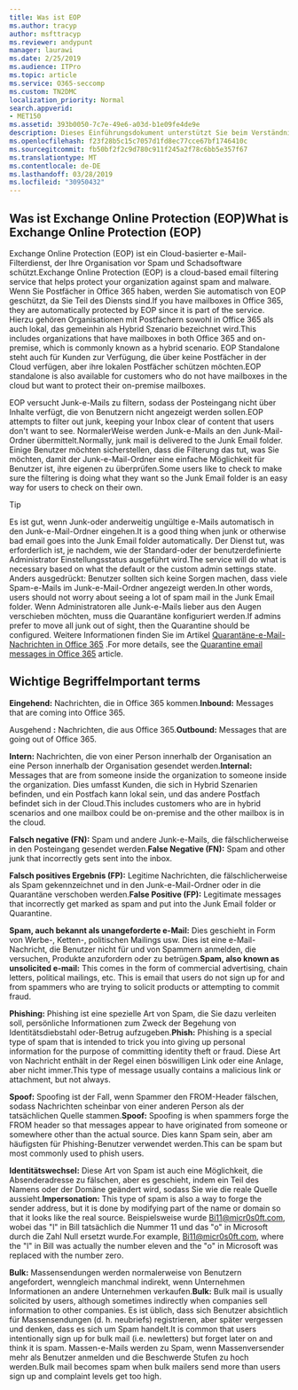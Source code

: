 ```yaml
---
title: Was ist EOP
ms.author: tracyp
author: msfttracyp
ms.reviewer: andypunt
manager: laurawi
ms.date: 2/25/2019
ms.audience: ITPro
ms.topic: article
ms.service: O365-seccomp
ms.custom: TN2DMC
localization_priority: Normal
search.appverid:
- MET150
ms.assetid: 393b0050-7c7e-49e6-a03d-b1e09fe4de9e
description: Dieses Einführungsdokument unterstützt Sie beim Verständnis von Exchange Online Protection (EOP) und einigen wichtigen Terminologien. Dies gilt für Office 365-Kunden, die Exchange Online in der Cloud gehostete Postfächer und EOP-eigenständige Kunden schützen, die lokale Postfächer wie Exchange Server 2016 schützen.
ms.openlocfilehash: f23f28b5c15c7057d1fd8ec77cce67bf1746410c
ms.sourcegitcommit: fb50bf2f2c9d780c911f245a2f78c6bb5e357f67
ms.translationtype: MT
ms.contentlocale: de-DE
ms.lasthandoff: 03/28/2019
ms.locfileid: "30950432"
---
```

## <a name="what-is-exchange-online-protection-eop"></a><span data-ttu-id="ccd38-104">Was ist Exchange Online Protection (EOP)</span><span class="sxs-lookup"><span data-stu-id="ccd38-104">What is Exchange Online Protection (EOP)</span></span>

<span data-ttu-id="ccd38-105">Exchange Online Protection (EOP) ist ein Cloud-basierter e-Mail-Filterdienst, der Ihre Organisation vor Spam und Schadsoftware schützt.</span><span class="sxs-lookup"><span data-stu-id="ccd38-105">Exchange Online Protection (EOP) is a cloud-based email filtering service that helps protect your organization against spam and malware.</span></span> <span data-ttu-id="ccd38-106">Wenn Sie Postfächer in Office 365 haben, werden Sie automatisch von EOP geschützt, da Sie Teil des Diensts sind.</span><span class="sxs-lookup"><span data-stu-id="ccd38-106">If you have mailboxes in Office 365, they are automatically protected by EOP since it is part of the service.</span></span> <span data-ttu-id="ccd38-107">Hierzu gehören Organisationen mit Postfächern sowohl in Office 365 als auch lokal, das gemeinhin als Hybrid Szenario bezeichnet wird.</span><span class="sxs-lookup"><span data-stu-id="ccd38-107">This includes organizations that have mailboxes in both Office 365 and on-premise, which is commonly known as a hybrid scenario.</span></span> <span data-ttu-id="ccd38-108">EOP Standalone steht auch für Kunden zur Verfügung, die über keine Postfächer in der Cloud verfügen, aber ihre lokalen Postfächer schützen möchten.</span><span class="sxs-lookup"><span data-stu-id="ccd38-108">EOP standalone is also available for customers who do not have mailboxes in the cloud but want to protect their on-premise mailboxes.</span></span> 

<span data-ttu-id="ccd38-109">EOP versucht Junk-e-Mails zu filtern, sodass der Posteingang nicht über Inhalte verfügt, die von Benutzern nicht angezeigt werden sollen.</span><span class="sxs-lookup"><span data-stu-id="ccd38-109">EOP attempts to filter out junk, keeping your Inbox clear of content that users don't want to see.</span></span> <span data-ttu-id="ccd38-110">NormalerWeise werden Junk-e-Mails an den Junk-Mail-Ordner übermittelt.</span><span class="sxs-lookup"><span data-stu-id="ccd38-110">Normally, junk mail is delivered to the Junk Email folder.</span></span> <span data-ttu-id="ccd38-111">Einige Benutzer möchten sicherstellen, dass die Filterung das tut, was Sie möchten, damit der Junk-e-Mail-Ordner eine einfache Möglichkeit für Benutzer ist, ihre eigenen zu überprüfen.</span><span class="sxs-lookup"><span data-stu-id="ccd38-111">Some users like to check to make sure the filtering is doing what they want so the Junk Email folder is an easy way for users to check on their own.</span></span>  

> [!TIP]
> <span data-ttu-id="ccd38-112">Es ist gut, wenn Junk-oder anderweitig ungültige e-Mails automatisch in den Junk-e-Mail-Ordner eingehen.</span><span class="sxs-lookup"><span data-stu-id="ccd38-112">It is a good thing when junk or otherwise bad email goes into the Junk Email folder automatically.</span></span> <span data-ttu-id="ccd38-113">Der Dienst tut, was erforderlich ist, je nachdem, wie der Standard-oder der benutzerdefinierte Administrator Einstellungsstatus ausgeführt wird.</span><span class="sxs-lookup"><span data-stu-id="ccd38-113">The service will do what is necessary based on what the default or the custom admin settings state.</span></span> <span data-ttu-id="ccd38-114">Anders ausgedrückt: Benutzer sollten sich keine Sorgen machen, dass viele Spam-e-Mails im Junk-e-Mail-Ordner angezeigt werden.</span><span class="sxs-lookup"><span data-stu-id="ccd38-114">In other words, users should not worry about seeing a lot of spam mail in the Junk Email folder.</span></span> <span data-ttu-id="ccd38-115">Wenn Administratoren alle Junk-e-Mails lieber aus den Augen verschieben möchten, muss die Quarantäne konfiguriert werden.</span><span class="sxs-lookup"><span data-stu-id="ccd38-115">If admins prefer to move all junk out of sight, then the Quarantine should be configured.</span></span> <span data-ttu-id="ccd38-116">Weitere Informationen finden Sie im Artikel [Quarantäne-e-Mail-Nachrichten in Office 365](../quarantine-email-messages.md) .</span><span class="sxs-lookup"><span data-stu-id="ccd38-116">For more details, see the [Quarantine email messages in Office 365](../quarantine-email-messages.md) article.</span></span>

## <a name="important-terms"></a><span data-ttu-id="ccd38-117">Wichtige Begriffe</span><span class="sxs-lookup"><span data-stu-id="ccd38-117">Important terms</span></span>

<span data-ttu-id="ccd38-118">**Eingehend:** Nachrichten, die in Office 365 kommen.</span><span class="sxs-lookup"><span data-stu-id="ccd38-118">**Inbound:** Messages that are coming into Office 365.</span></span>

<span data-ttu-id="ccd38-119">Ausgehend **:** Nachrichten, die aus Office 365.</span><span class="sxs-lookup"><span data-stu-id="ccd38-119">**Outbound:** Messages that are going out of Office 365.</span></span>

<span data-ttu-id="ccd38-120">**Intern:** Nachrichten, die von einer Person innerhalb der Organisation an eine Person innerhalb der Organisation gesendet werden.</span><span class="sxs-lookup"><span data-stu-id="ccd38-120">**Internal:** Messages that are from someone inside the organization to someone inside the organization.</span></span> <span data-ttu-id="ccd38-121">Dies umfasst Kunden, die sich in Hybrid Szenarien befinden, und ein Postfach kann lokal sein, und das andere Postfach befindet sich in der Cloud.</span><span class="sxs-lookup"><span data-stu-id="ccd38-121">This includes customers who are in hybrid scenarios and one mailbox could be on-premise and the other mailbox is in the cloud.</span></span>

<span data-ttu-id="ccd38-122">**Falsch negative (FN):** Spam und andere Junk-e-Mails, die fälschlicherweise in den Posteingang gesendet werden.</span><span class="sxs-lookup"><span data-stu-id="ccd38-122">**False Negative (FN):** Spam and other junk that incorrectly gets sent into the inbox.</span></span>

<span data-ttu-id="ccd38-123">**Falsch positives Ergebnis (FP):** Legitime Nachrichten, die fälschlicherweise als Spam gekennzeichnet und in den Junk-e-Mail-Ordner oder in die Quarantäne verschoben werden.</span><span class="sxs-lookup"><span data-stu-id="ccd38-123">**False Positive (FP):** Legitimate messages that incorrectly get marked as spam and put into the Junk Email folder or Quarantine.</span></span>

<span data-ttu-id="ccd38-124">**Spam, auch bekannt als unangeforderte e-Mail:** Dies geschieht in Form von Werbe-, Ketten-, politischen Mailings usw. Dies ist eine e-Mail-Nachricht, die Benutzer nicht für und von Spammern anmelden, die versuchen, Produkte anzufordern oder zu betrügen.</span><span class="sxs-lookup"><span data-stu-id="ccd38-124">**Spam, also known as unsolicited e-mail:** This comes in the form of commercial advertising, chain letters, political mailings, etc. This is email that users do not sign up for and from spammers who are trying to solicit products or attempting to commit fraud.</span></span>

<span data-ttu-id="ccd38-125">**Phishing:** Phishing ist eine spezielle Art von Spam, die Sie dazu verleiten soll, persönliche Informationen zum Zweck der Begehung von Identitätsdiebstahl oder-Betrug aufzugeben.</span><span class="sxs-lookup"><span data-stu-id="ccd38-125">**Phish:** Phishing is a special type of spam that is intended to trick you into giving up personal information for the purpose of committing identity theft or fraud.</span></span> <span data-ttu-id="ccd38-126">Diese Art von Nachricht enthält in der Regel einen böswilligen Link oder eine Anlage, aber nicht immer.</span><span class="sxs-lookup"><span data-stu-id="ccd38-126">This type of message usually contains a malicious link or attachment, but not always.</span></span>

<span data-ttu-id="ccd38-127">**Spoof:** Spoofing ist der Fall, wenn Spammer den FROM-Header fälschen, sodass Nachrichten scheinbar von einer anderen Person als der tatsächlichen Quelle stammen.</span><span class="sxs-lookup"><span data-stu-id="ccd38-127">**Spoof:** Spoofing is when spammers forge the FROM header so that messages appear to have originated from someone or somewhere other than the actual source.</span></span> <span data-ttu-id="ccd38-128">Dies kann Spam sein, aber am häufigsten für Phishing-Benutzer verwendet werden.</span><span class="sxs-lookup"><span data-stu-id="ccd38-128">This can be spam but most commonly used to phish users.</span></span>

<span data-ttu-id="ccd38-129">**Identitätswechsel:** Diese Art von Spam ist auch eine Möglichkeit, die Absenderadresse zu fälschen, aber es geschieht, indem ein Teil des Namens oder der Domäne geändert wird, sodass Sie wie die reale Quelle aussieht.</span><span class="sxs-lookup"><span data-stu-id="ccd38-129">**Impersonation:** This type of spam is also a way to forge the sender address, but it is done by modifying part of the name or domain so that it looks like the real source.</span></span> <span data-ttu-id="ccd38-130">Beispielsweise wurde Bi11@micr0s0ft.com, wobei das "l" in Bill tatsächlich die Nummer 11 und das "o" in Microsoft durch die Zahl Null ersetzt wurde.</span><span class="sxs-lookup"><span data-stu-id="ccd38-130">For example, Bi11@micr0s0ft.com, where the "l" in Bill was actually the number eleven and the "o" in Microsoft was replaced with the number zero.</span></span>

<span data-ttu-id="ccd38-131">**Bulk:** Massensendungen werden normalerweise von Benutzern angefordert, wenngleich manchmal indirekt, wenn Unternehmen Informationen an andere Unternehmen verkaufen.</span><span class="sxs-lookup"><span data-stu-id="ccd38-131">**Bulk:** Bulk mail is usually solicited by users, although sometimes indirectly when companies sell information to other companies.</span></span> <span data-ttu-id="ccd38-132">Es ist üblich, dass sich Benutzer absichtlich für Massensendungen (d. h. neubriefs) registrieren, aber später vergessen und denken, dass es sich um Spam handelt.</span><span class="sxs-lookup"><span data-stu-id="ccd38-132">It is common that users intentionally sign up for bulk mail (i.e. newletters) but forget later on and think it is spam.</span></span> <span data-ttu-id="ccd38-133">Massen-e-Mails werden zu Spam, wenn Massenversender mehr als Benutzer anmelden und die Beschwerde Stufen zu hoch werden.</span><span class="sxs-lookup"><span data-stu-id="ccd38-133">Bulk mail becomes spam when bulk mailers send more than users sign up and complaint levels get too high.</span></span>
